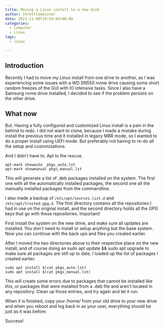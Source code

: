 ```yaml
---
title: Moving a Linux install to a new disk
author: throttlemeister
date: 2021-11-08T19:54:03+00:00
categories:
  - Computer
  - Linux
tags:
  - linux

---
```

## Introduction

Recently I had to move my Linux install from one drive to another, as I was experiencing some issues with a WD SN550 nvme drive causing some short random freezes of the GUI with IO intensive tasks. Since I also have a Samsung nvme drive installed, I decided to see if the problem persists on the other drive.

## What now

But. Having a fully configured and customized Linux install is a pain in the behind to redo. I did not want to clone, because I made a mistake during install the previous time and it installed in legacy MBR mode, so I wanted to do a proper install using UEFI mode. But preferably not having to re-do all the setup and customizations.

And I didn't have to. Apt to the rescue.

    apt-mark showauto  pkgs_auto.lst
    apt-mark showmanual pkgs_manual.lst

This will generate a list of .deb packages installed on the system. The first one with all the automatically installed packages, the second one all the manually installed packages from the commandline.

I also made a backup of `/etc/apt/sources.list.d` and `/etc/apt/trusted.gpg.d`. The first directory contains all the repositories I had in use on the original install, and the second directory holds all the GPG keys that go with these repositories. Important!

First install the system on the new drive, and make sure all updates are installed. You don't need to install or setup anything but the base system. Now you can continue with the back ups and files you created earlier.

After I moved the two directories above to their respective place on the new install, and of course doing an sudo apt update && sudo apt upgrade to make sure all packages are still up to date, I loaded up the list of packages I created earlier.

    sudo apt install $(cat pkgs_auto.lst)
    sudo apt install $(cat pkgs_manual.lst)

This will create some errors due to packages that cannot be installed like this, or packages that were installed from a .deb file and aren't located in any repository. Clean up those entries, and try again and let it run.

When it is finished, copy your /home/<user> from your old drive to your new drive and when you reboot and log back in as your user, everything should be just as it was before.

Success!
